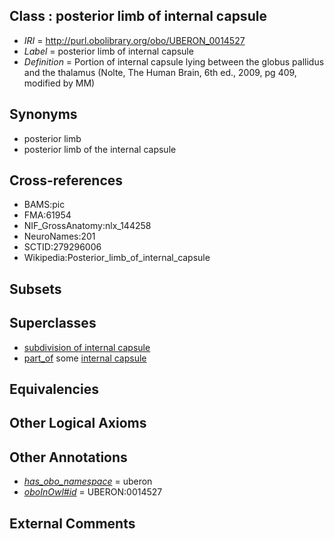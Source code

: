 
## Class : posterior limb of internal capsule

 * *IRI* = http://purl.obolibrary.org/obo/UBERON_0014527
 * *Label* = posterior limb of internal capsule
 * *Definition* = Portion of internal capsule lying between the globus pallidus and the thalamus (Nolte, The Human Brain, 6th ed., 2009, pg 409, modified by MM)

## Synonyms

 * posterior limb
 * posterior limb of the internal capsule

## Cross-references

 * BAMS:pic
 * FMA:61954
 * NIF_GrossAnatomy:nlx_144258
 * NeuroNames:201
 * SCTID:279296006
 * Wikipedia:Posterior_limb_of_internal_capsule

## Subsets


## Superclasses

 * [subdivision of internal capsule](../../UBERON/25/UBERON_0014525.md)
 * [part_of](../../BFO/50/BFO_0000050.md) some [internal capsule](../../UBERON/87/UBERON_0001887.md)

## Equivalencies


## Other Logical Axioms


## Other Annotations

 * *[has_obo_namespace](../../ce/oboInOwl#hasOBONamespace.md)* = uberon
 * *[oboInOwl#id](../../id/oboInOwl#id.md)* = UBERON:0014527

## External Comments

